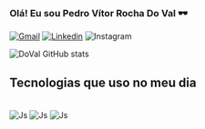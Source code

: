 ### Olá! Eu sou Pedro Vítor Rocha Do Val 🕶️

[![Gmail](https://img.shields.io/badge/Gmail-D14836?style=for-the-badge&logo=gmail&logoColor=white)]()
[![Linkedin](https://img.shields.io/badge/LinkedIn-0077B5?style=for-the-badge&logo=linkedin&logoColor=white)](https://www.linkedin.com/in/pedro-vitor-rocha-do-val/)
![Instagram](https://img.shields.io/badge/Instagram-E4405F?style=for-the-badge&logo=instagram&logoColor=white)

![DoVal GitHub stats](https://github-readme-stats.vercel.app/api?username=RochaDoVal&show_icons=true&theme=dracula)

## Tecnologias que uso no meu dia

<div style="display: inline_block"><br/>
  <img align="center" alt=Js src="https://img.shields.io/badge/JavaScript-F7DF1E?style=for-the-badge&logo=javascript&logoColor=black" />
  <img align="center" alt=Js src="https://img.shields.io/badge/Python-14354C?style=for-the-badge&logo=python&logoColor=white" />
  <img align="center" alt=Js src="https://img.shields.io/badge/Java-ED8B00?style=for-the-badge&logo=openjdk&logoColor=white" />
  
</div>
